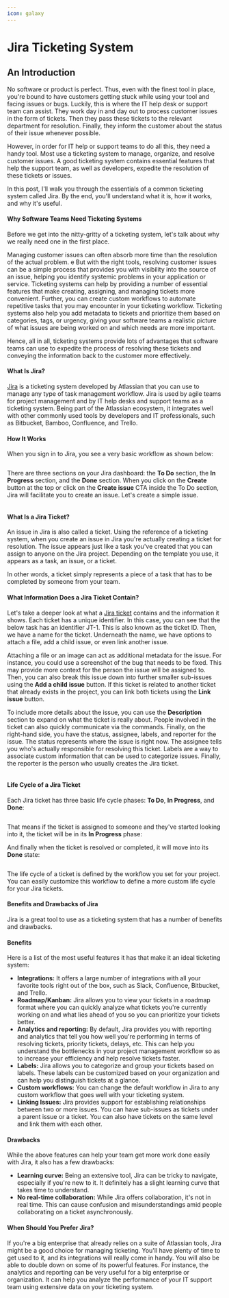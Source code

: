 ```yaml
---
icon: galaxy
---
```


# Jira Ticketing System

## An Introduction

No software or product is perfect. Thus, even with the finest tool in place, you're bound to have customers getting stuck while using your tool and facing issues or bugs. Luckily, this is where the IT help desk or support team can assist. They work day in and day out to process customer issues in the form of tickets. Then they pass these tickets to the relevant department for resolution. Finally, they inform the customer about the status of their issue whenever possible.

However, in order for IT help or support teams to do all this, they need a handy tool. Most use a ticketing system to manage, organize, and resolve customer issues. A good ticketing system contains essential features that help the support team, as well as developers, expedite the resolution of these tickets or issues.

In this post, I'll walk you through the essentials of a common ticketing system called Jira. By the end, you'll understand what it is, how it works, and why it's useful.

#### **Why Software Teams Need Ticketing Systems**

Before we get into the nitty-gritty of a ticketing system, let's talk about why we really need one in the first place.

Managing customer issues can often absorb more time than the resolution of the actual problem. e But with the right tools, resolving customer issues can be a simple process that provides you with visibility into the source of an issue, helping you identify systemic problems in your application or service.  Ticketing systems can help by providing a number of essential features that make creating, assigning, and managing tickets more convenient. Further, you can create custom workflows to automate repetitive tasks that you may encounter in your ticketing workflow. Ticketing systems also help you add metadata to tickets and prioritize them based on categories, tags, or urgency, giving your software teams a realistic picture of what issues are being worked on and which needs are more important.

Hence, all in all, ticketing systems provide lots of advantages that software teams can use to expedite the process of resolving these tickets and conveying the information back to the customer more effectively.

#### **What Is Jira?**

[Jira](https://www.atlassian.com/software/jira) is a ticketing system developed by Atlassian that you can use to manage any type of task management workflow. Jira is used by agile teams for project management and by IT help desks and support teams as a ticketing system. Being part of the Atlassian ecosystem, it integrates well with other commonly used tools by developers and IT professionals, such as Bitbucket, Bamboo, Confluence, and Trello.

#### **How It Works**

When you sign in to Jira, you see a very basic workflow as shown below:

<figure><img src="https://cdn.prod.website-files.com/5ea704591b73e7337746aa7b/641b4481cd7fe037217a0abe_image3.png" alt=""><figcaption></figcaption></figure>

There are three sections on your Jira dashboard: the **To Do** section, the **In Progress** section, and the **Done** section. When you click on the **Create** button at the top or click on the **Create issue** CTA inside the To Do section, Jira will facilitate you to create an issue. Let's create a simple issue.

<figure><img src="https://cdn.prod.website-files.com/5ea704591b73e7337746aa7b/641b44b2f3c7a713d4c427e7_image5.png" alt=""><figcaption></figcaption></figure>

#### **What Is a Jira Ticket?**

An issue in Jira is also called a ticket. Using the reference of a ticketing system, when you create an issue in Jira you're actually creating a ticket for resolution. The issue appears just like a task you've created that you can assign to anyone on the Jira project. Depending on the template you use, it appears as a task, an issue, or a ticket.

In other words, a ticket simply represents a piece of a task that has to be completed by someone from your team.

#### **What Information Does a Jira Ticket Contain?**

Let's take a deeper look at what a [Jira ticket](https://hevodata.com/learn/jira-ticket/#t4) contains and the information it shows. Each ticket has a unique identifier. In this case, you can see that the below task has an identifier JT-1. This is also known as the ticket ID. Then, we have a name for the ticket. Underneath the name, we have options to attach a file, add a child issue, or even link another issue.

Attaching a file or an image can act as additional metadata for the issue. For instance, you could use a screenshot of the bug that needs to be fixed. This may provide more context for the person the issue will be assigned to. Then, you can also break this issue down into further smaller sub-issues using the **Add a child** **issue** button. If this ticket is related to another ticket that already exists in the project, you can link both tickets using the **Link issue** button.

To include more details about the issue, you can use the **Description** section to expand on what the ticket is really about. People involved in the ticket can also quickly communicate via the commands. Finally, on the right-hand side, you have the status, assignee, labels, and reporter for the issue. The status represents where the issue is right now. The assignee tells you who's actually responsible for resolving this ticket. Labels are a way to associate custom information that can be used to categorize issues. Finally, the reporter is the person who usually creates the Jira ticket.

<figure><img src="https://cdn.prod.website-files.com/5ea704591b73e7337746aa7b/641b44cb0597b55b5ef676c5_image4.png" alt=""><figcaption></figcaption></figure>

#### **Life Cycle of a Jira Ticket**

Each Jira ticket has three basic life cycle phases: **To Do**, **In Progress**, and **Done**:

<figure><img src="https://cdn.prod.website-files.com/5ea704591b73e7337746aa7b/641b44ea7691ba85da2c00f5_image7.png" alt=""><figcaption></figcaption></figure>

That means if the ticket is assigned to someone and they've started looking into it, the ticket will be in its **In Progress** phase:

And finally when the ticket is resolved or completed, it will move into its **Done** state:

<figure><img src="https://cdn.prod.website-files.com/5ea704591b73e7337746aa7b/641b44fb7691ba00dc2c10ab_image6.png" alt=""><figcaption></figcaption></figure>

The life cycle of a ticket is defined by the workflow you set for your project. You can easily customize this workflow to define a more custom life cycle for your Jira tickets.

#### **Benefits and Drawbacks of Jira**

Jira is a great tool to use as a ticketing system that has a number of benefits and drawbacks.

#### **Benefits**

Here is a list of the most useful features it has that make it an ideal ticketing system:

* **Integrations:** It offers a large number of integrations with all your favorite tools right out of the box, such as Slack, Confluence, Bitbucket, and Trello.
* **Roadmap/Kanban:** Jira allows you to view your tickets in a roadmap format where you can quickly analyze what tickets you're currently working on and what lies ahead of you so you can prioritize your tickets better.
* **Analytics and reporting:** By default, Jira provides you with reporting and analytics that tell you how well you're performing in terms of resolving tickets, priority tickets, delays, etc. This can help you understand the bottlenecks in your project management workflow so as to increase your efficiency and help resolve tickets faster.
* **Labels:** Jira allows you to categorize and group your tickets based on labels. These labels can be customized based on your organization and can help you distinguish tickets at a glance.
* **Custom workflows:** You can change the default workflow in Jira to any custom workflow that goes well with your ticketing system.
* **Linking Issues:** Jira provides support for establishing relationships between two or more issues. You can have sub-issues as tickets under a parent issue or a ticket. You can also have tickets on the same level and link them with each other.

#### **Drawbacks**

While the above features can help your team get more work done easily with Jira, it also has a few drawbacks:

* **Learning curve:** Being an extensive tool, Jira can be tricky to navigate, especially if you're new to it. It definitely has a slight learning curve that takes time to understand.
* **No real-time collaboration:** While Jira offers collaboration, it's not in real time. This can cause confusion and misunderstandings amid people collaborating on a ticket asynchronously.

#### **When Should You Prefer Jira?**

If you're a big enterprise that already relies on a suite of Atlassian tools, Jira might be a good choice for managing ticketing. You'll have plenty of time to get used to it, and its integrations will really come in handy. You will also be able to double down on some of its powerful features. For instance, the analytics and reporting can be very useful for a big enterprise or organization. It can help you analyze the performance of your IT support team using extensive data on your ticketing system.

